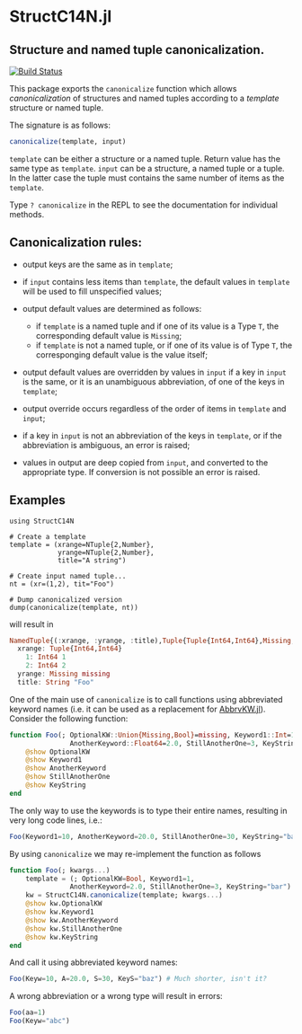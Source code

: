 # StructC14N.jl

## Structure and named tuple canonicalization.

[![Build Status](https://travis-ci.org/gcalderone/StructC14N.jl.svg?branch=master)](https://travis-ci.org/gcalderone/StructC14N.jl)

This package exports the `canonicalize` function which allows
*canonicalization* of structures and named tuples according to a
*template* structure or named tuple.

The signature is as follows:
```julia
canonicalize(template, input)
```
`template` can be either a structure or a named tuple.  Return value
has the same type as `template`.  `input` can be a structure, a named
tuple or a tuple.  In the latter case the tuple must contains the same
number of items as the `template`.

Type `? canonicalize` in the REPL to see the documentation for individual methods.

## Canonicalization rules:
- output keys are the same as in `template`;

- if `input` contains less items than `template`, the default values
  in `template` will be used to fill unspecified values;

- output default values are determined as follows:
  - if `template` is a named tuple and if one of its value is a Type `T`, the
    corresponding default value is `Missing`;
  - if `template` is not a named tuple, or if one of its value is of Type `T`, the
    corresponging default value is the value itself;

- output default values are overridden by values in `input` if a key
  in `input` is the same, or it is an unambiguous abbreviation, of one
  of the keys in `template`;

- output override occurs regardless of the order of items in
  `template` and `input`;

- if a key in `input` is not an abbreviation of the keys in `template`,
  or if the abbreviation is ambiguous, an error is raised;

- values in output are deep copied from `input`, and converted to the
  appropriate type.  If conversion is not possible an error is raised.


## Examples

```
using StructC14N

# Create a template
template = (xrange=NTuple{2,Number},
            yrange=NTuple{2,Number},
            title="A string")

# Create input named tuple...
nt = (xr=(1,2), tit="Foo")

# Dump canonicalized version
dump(canonicalize(template, nt))
```

will result in
```julia
NamedTuple{(:xrange, :yrange, :title),Tuple{Tuple{Int64,Int64},Missing,String}}
  xrange: Tuple{Int64,Int64}
    1: Int64 1
    2: Int64 2
  yrange: Missing missing
  title: String "Foo"
```


One of the main use of `canonicalize` is to call functions using
abbreviated keyword names (i.e. it can be used as a replacement for
[AbbrvKW.jl](https://github.com/gcalderone/AbbrvKW.jl)).  Consider the
following function:
``` julia
function Foo(; OptionalKW::Union{Missing,Bool}=missing, Keyword1::Int=1,
               AnotherKeyword::Float64=2.0, StillAnotherOne=3, KeyString::String="bar")
    @show OptionalKW
    @show Keyword1
    @show AnotherKeyword
    @show StillAnotherOne
    @show KeyString
end
```
The only way to use the keywords is to type their entire names,
resulting in very long code lines, i.e.:
``` julia
Foo(Keyword1=10, AnotherKeyword=20.0, StillAnotherOne=30, KeyString="baz")
```

By using `canonicalize` we may re-implement the function as follows
```julia
function Foo(; kwargs...)
    template = (; OptionalKW=Bool, Keyword1=1,
               AnotherKeyword=2.0, StillAnotherOne=3, KeyString="bar")
    kw = StructC14N.canonicalize(template; kwargs...)
    @show kw.OptionalKW
    @show kw.Keyword1
    @show kw.AnotherKeyword
    @show kw.StillAnotherOne
    @show kw.KeyString
end
```
And call it using abbreviated keyword names:
```julia
Foo(Keyw=10, A=20.0, S=30, KeyS="baz") # Much shorter, isn't it?
```


A wrong abbreviation or a wrong type will result in errors:
```julia
Foo(aa=1)
Foo(Keyw="abc")
```
